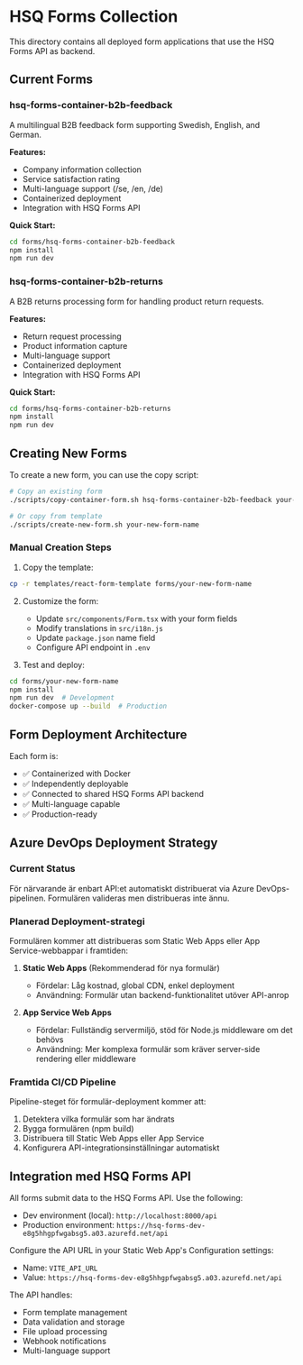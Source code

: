# HSQ Forms Collection

This directory contains all deployed form applications that use the HSQ Forms API as backend.

## Current Forms

### hsq-forms-container-b2b-feedback
A multilingual B2B feedback form supporting Swedish, English, and German.

**Features:**
- Company information collection
- Service satisfaction rating
- Multi-language support (/se, /en, /de)
- Containerized deployment
- Integration with HSQ Forms API

**Quick Start:**
```bash
cd forms/hsq-forms-container-b2b-feedback
npm install
npm run dev
```

### hsq-forms-container-b2b-returns
A B2B returns processing form for handling product return requests.

**Features:**
- Return request processing
- Product information capture
- Multi-language support
- Containerized deployment
- Integration with HSQ Forms API

**Quick Start:**
```bash
cd forms/hsq-forms-container-b2b-returns
npm install
npm run dev
```

## Creating New Forms

To create a new form, you can use the copy script:

```bash
# Copy an existing form
./scripts/copy-container-form.sh hsq-forms-container-b2b-feedback your-new-form-name

# Or copy from template
./scripts/create-new-form.sh your-new-form-name
```

### Manual Creation Steps

1. Copy the template:

```bash
cp -r templates/react-form-template forms/your-new-form-name
```

2. Customize the form:
   - Update `src/components/Form.tsx` with your form fields
   - Modify translations in `src/i18n.js`
   - Update `package.json` name field
   - Configure API endpoint in `.env`

3. Test and deploy:

```bash
cd forms/your-new-form-name
npm install
npm run dev  # Development
docker-compose up --build  # Production
```

## Form Deployment Architecture

Each form is:

- ✅ Containerized with Docker
- ✅ Independently deployable
- ✅ Connected to shared HSQ Forms API backend
- ✅ Multi-language capable
- ✅ Production-ready

## Azure DevOps Deployment Strategy

### Current Status
För närvarande är enbart API:et automatiskt distribuerat via Azure DevOps-pipelinen. Formulären valideras men distribueras inte ännu.

### Planerad Deployment-strategi
Formulären kommer att distribueras som Static Web Apps eller App Service-webbappar i framtiden:

1. **Static Web Apps** (Rekommenderad för nya formulär)
   - Fördelar: Låg kostnad, global CDN, enkel deployment
   - Användning: Formulär utan backend-funktionalitet utöver API-anrop

2. **App Service Web Apps**
   - Fördelar: Fullständig servermiljö, stöd för Node.js middleware om det behövs
   - Användning: Mer komplexa formulär som kräver server-side rendering eller middleware

### Framtida CI/CD Pipeline
Pipeline-steget för formulär-deployment kommer att:
1. Detektera vilka formulär som har ändrats
2. Bygga formulären (npm build)
3. Distribuera till Static Web Apps eller App Service
4. Konfigurera API-integrationsinställningar automatiskt

## Integration med HSQ Forms API

All forms submit data to the HSQ Forms API. Use the following:

- Dev environment (local): `http://localhost:8000/api`
- Production environment: `https://hsq-forms-dev-e8g5hhgpfwgabsg5.a03.azurefd.net/api`

Configure the API URL in your Static Web App's Configuration settings:
- Name: `VITE_API_URL`
- Value: `https://hsq-forms-dev-e8g5hhgpfwgabsg5.a03.azurefd.net/api`

The API handles:

- Form template management
- Data validation and storage
- File upload processing
- Webhook notifications
- Multi-language support

